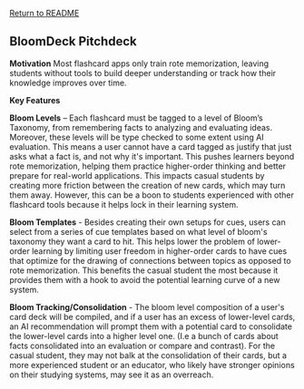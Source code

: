 [Return to README](../README.md)
## **BloomDeck Pitchdeck**
**Motivation**
Most flashcard apps only train rote memorization, leaving students without tools to build deeper understanding or track how their knowledge improves over time.

**Key Features**

**Bloom Levels** – Each flashcard must be tagged to a level of Bloom’s Taxonomy, from remembering facts to analyzing and evaluating ideas. Moreover, these levels will be type checked to some extent using AI evaluation. This means a user cannot have a card tagged as justify that just asks what a fact is, and not why it's important. This pushes learners beyond rote memorization, helping them practice higher-order thinking and better prepare for real-world applications. This impacts casual students by creating more friction between the creation of new cards, which may turn them away. However, this can be a boon to students experienced with other flashcard tools because it helps lock in their learning system. 

**Bloom Templates** - Besides creating their own setups for cues, users can select from a series of cue templates based on what level of bloom's taxonomy they want a card to hit. This helps lower the problem of lower-order learning by limiting user freedom in higher-order cards to have cues that optimize for the drawing of connections between topics as opposed to rote memorization. This benefits the casual student the most because it provides them with a hook to avoid the potential learning curve of a new system. 

**Bloom Tracking/Consolidation** - The bloom level composition of a user's card deck will be compiled, and if a user has an excess of lower-level cards, an AI recommendation will prompt them with a potential card to consolidate the lower-level cards into a higher level one. (I.e a bunch of cards about facts consolidated into an evaluation or compare and contrast). For the casual student, they may not balk at the consolidation of their cards, but a more experienced student or an educator, who likely have stronger opinions on their studying systems, may see it as an overreach. 
